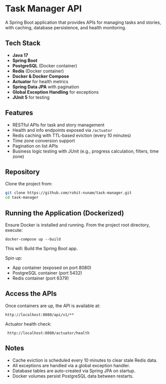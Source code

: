 # Task Manager API

A Spring Boot application that provides APIs for managing tasks and stories, with caching, database persistence, and health monitoring.

## Tech Stack

- **Java 17**
- **Spring Boot**
- **PostgreSQL** (Docker container)
- **Redis** (Docker container)
- **Docker & Docker Compose**
- **Actuator** for health metrics
- **Spring Data JPA** with pagination
- **Global Exception Handling** for exceptions
- **JUnit 5** for testing

## Features

- RESTful APIs for task and story management
- Health and info endpoints exposed via `/actuator`
- Redis caching with TTL-based eviction (every 10 minutes)
- Time zone conversion support
- Pagination on list APIs
- Business logic testing with JUnit (e.g., progress calculation, filters, time zone)

## Repository

Clone the project from:

```bash
git clone https://github.com/rohit-nunam/task-manager.git
cd task-manager
```

## Running the Application (Dockerized)

Ensure Docker is installed and running.
From the project root directory, execute:

```docker-compose up --build```

This will:
Build the Spring Boot app.

Spin up:
- App container (exposed on port 8080) 
- PostgreSQL container (port 5432)
- Redis container (port 6379)

## Access the APIs
Once containers are up, the API is available at:

```http://localhost:8080/api/v1/**```

Actuator health check:

``` http://localhost:8080/actuator/health```

## Notes
- Cache eviction is scheduled every 10 minutes to clear stale Redis data.
- All exceptions are handled via a global exception handler.
- Database tables are auto-created via Spring JPA on startup.
- Docker volumes persist PostgreSQL data between restarts.